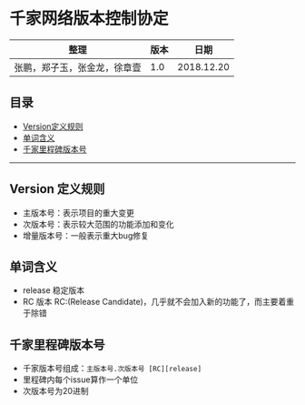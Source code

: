 # 千家网络版本控制协定

整理 | 版本 | 日期
--- | --- | --- |  
张鹏，郑子玉，张金龙，徐章壹 | 1.0 | 2018.12.20


## 目录
- [Version定义规则](#Version定义规则)
- [单词含义](#单词含义)
- [千家里程碑版本号](#千家里程碑版本号)

---

## Version 定义规则
- 主版本号：表示项目的重大变更
- 次版本号：表示较大范围的功能添加和变化
- 增量版本号：一般表示重大bug修复

## 单词含义
- release 稳定版本
- RC 版本 RC:(Release Candidate)，几乎就不会加入新的功能了，而主要着重于除错

## 千家里程碑版本号

- 千家版本号组成：`主版本号.次版本号 [RC][release]`
- 里程碑内每个issue算作一个单位
- 次版本号为20进制